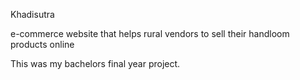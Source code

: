 Khadisutra

e-commerce website that helps rural vendors to sell their handloom products online

This was my bachelors final year project.


